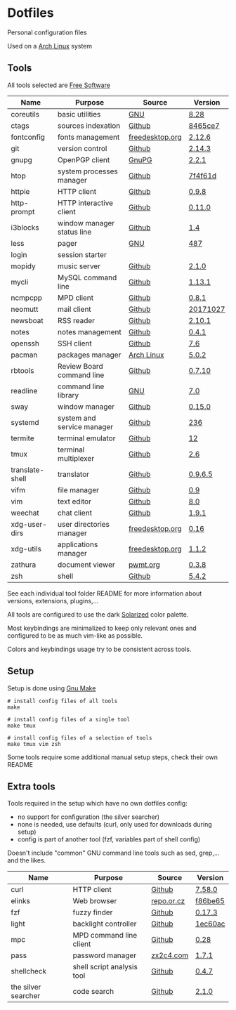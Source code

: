 # Dotfiles

Personal configuration files

Used on a [Arch Linux](https://www.archlinux.org/) system

## Tools

All tools selected are [Free Software](https://www.gnu.org/philosophy/free-sw.en.html)

| Name                   | Purpose                              | Source                                                                 | Version                                                                                                                |
|------------------------|--------------------------------------|------------------------------------------------------------------------|------------------------------------------------------------------------------------------------------------------------|
| coreutils              | basic utilities                      | [GNU](http://git.savannah.gnu.org/cgit/coreutils.git/)                 | [8.28](http://git.savannah.gnu.org/cgit/coreutils.git/tag/?h=v8.28)                                                    |
| ctags                  | sources indexation                   | [Github](https://github.com/universal-ctags/ctags)                     | [8465ce7](https://github.com/universal-ctags/ctags/commit/8465ce771ca71329c1d12494f154b21b2cad8fec)                    |
| fontconfig             | fonts management                     | [freedesktop.org](https://cgit.freedesktop.org/fontconfig/)            | [2.12.6](https://cgit.freedesktop.org/fontconfig/tag/?h=2.12.6)                                                        |
| git                    | version control                      | [Github](https://github.com/git/git)                                   | [2.14.3](https://github.com/git/git/releases/tag/v2.14.3)                                                              |
| gnupg                  | OpenPGP client                       | [GnuPG](https://git.gnupg.org/cgi-bin/gitweb.cgi?p=gnupg.git)          | [2.2.1](https://git.gnupg.org/cgi-bin/gitweb.cgi?p=gnupg.git;a=commit;h=355ca9e9498740fb6294eec451507b4891ae01ec)      |
| htop                   | system processes manager             | [Github](https://github.com/KoffeinFlummi/htop-vim)                    | [7f4f61d](https://github.com/KoffeinFlummi/htop-vim/commit/7f4f61db97fa3377f3f3be2263a4ebfe626c0017)                   |
| httpie                 | HTTP client                          | [Github](https://github.com/jakubroztocil/httpie)                      | [0.9.8](https://github.com/jakubroztocil/httpie/releases/tag/0.9.8)                                                    |
| http-prompt            | HTTP interactive client              | [Github](https://github.com/eliangcs/http-prompt)                      | [0.11.0](https://github.com/eliangcs/http-prompt/releases/tag/v0.11.0)                                                 |
| i3blocks               | window manager status line           | [Github](https://github.com/vivien/i3blocks)                           | [1.4](https://github.com/vivien/i3blocks/releases/tag/1.4)                                                             |
| less                   | pager                                | [GNU](http://ftp.gnu.org/gnu/less/)                                    | [487](http://ftp.gnu.org/gnu/less/less-487.tar.gz)                                                                     |
| login                  | session starter                      |                                                                        |                                                                                                                        |
| mopidy                 | music server                         | [Github](https://github.com/mopidy/mopidy)                             | [2.1.0](https://github.com/mopidy/mopidy/releases/tag/v2.1.0)                                                          |
| mycli                  | MySQL command line                   | [Github](https://github.com/dbcli/mycli)                               | [1.13.1](https://github.com/dbcli/mycli/releases/tag/v1.13.1)                                                          |
| ncmpcpp                | MPD client                           | [Github](https://github.com/arybczak/ncmpcpp)                          | [0.8.1](https://github.com/arybczak/ncmpcpp/releases/tag/0.8.1)                                                        |
| neomutt                | mail client                          | [Github](https://github.com/neomutt/neomutt)                           | [20171027](https://github.com/neomutt/neomutt/releases/tag/neomutt-20171027)                                           |
| newsboat               | RSS reader                           | [Github](https://github.com/newsboat/newsboat)                         | [2.10.1](https://github.com/newsboat/newsboat/releases/tag/r2.10.1)                                                    |
| notes                  | notes management                     | [Github](https://github.com/pimterry/notes)                            | [0.4.1](https://github.com/pimterry/notes/releases/tag/v0.4.1)                                                         |
| openssh                | SSH client                           | [Github](https://github.com/openssh/openssh-portable)                  | [7.6](https://github.com/openssh/openssh-portable/releases/tag/V_7_6_P1)                                               |
| pacman                 | packages manager                     | [Arch Linux](https://git.archlinux.org/pacman.git)                     | [5.0.2](https://git.archlinux.org/pacman.git/tag/?h=v5.0.2)                                                            |
| rbtools                | Review Board command line            | [Github](https://github.com/reviewboard/rbtools)                       | [0.7.10](https://github.com/reviewboard/rbtools/releases/tag/release-0.7.10)                                           |
| readline               | command line library                 | [GNU](http://git.savannah.gnu.org/cgit/readline.git/)                  | [7.0](http://git.savannah.gnu.org/cgit/readline.git/tag/?h=readline-7.0)                                               |
| sway                   | window manager                       | [Github](https://github.com/swaywm/sway)                               | [0.15.0](https://github.com/swaywm/sway/releases/tag/0.15.0)                                                           |
| systemd                | system and service manager           | [Github](https://github.com/systemd/systemd)                           | [236](https://github.com/systemd/systemd/releases/tag/v236)                                                            |
| termite                | terminal emulator                    | [Github](https://github.com/thestinger/termite)                        | [12](https://github.com/thestinger/termite/releases/tag/v12)                                                           |
| tmux                   | terminal multiplexer                 | [Github](https://github.com/tmux/tmux)                                 | [2.6](https://github.com/tmux/tmux/releases/tag/2.6)                                                                   |
| translate-shell        | translator                           | [Github](https://github.com/soimort/translate-shell)                   | [0.9.6.5](https://github.com/soimort/translate-shell/releases/tag/v0.9.6.5)                                            |
| vifm                   | file manager                         | [Github](https://github.com/vifm/vifm)                                 | [0.9](https://github.com/vifm/vifm/releases/tag/v0.9)                                                                  |
| vim                    | text editor                          | [Github](https://github.com/vim/vim)                                   | [8.0](https://github.com/vim/vim/releases/tag/v8.0.0000)                                                               |
| weechat                | chat client                          | [Github](https://github.com/weechat/weechat)                           | [1.9.1](https://github.com/weechat/weechat/releases/tag/v1.9.1)                                                        |
| xdg-user-dirs          | user directories manager             | [freedesktop.org](https://cgit.freedesktop.org/xdg/xdg-user-dirs/)     | [0.16](https://cgit.freedesktop.org/xdg/xdg-user-dirs/tag/?id=0.16)                                                    |
| xdg-utils              | applications manager                 | [freedesktop.org](https://cgit.freedesktop.org/xdg/xdg-utils/)         | [1.1.2](https://cgit.freedesktop.org/xdg/xdg-utils/tag/?id=v1.1.2)                                                     |
| zathura                | document viewer                      | [pwmt.org](https://git.pwmt.org/pwmt/zathura)                          | [0.3.8](https://git.pwmt.org/pwmt/zathura/tags/0.3.8)                                                                  |
| zsh                    | shell                                | [Github](https://github.com/zsh-users/zsh)                             | [5.4.2](https://github.com/zsh-users/zsh/releases/tag/zsh-5.4.2)                                                       |

See each individual tool folder README for more information
about versions, extensions, plugins,...

All tools are configured to use the dark
[Solarized](http://ethanschoonover.com/solarized) color palette.

Most keybindings are minimalized to keep only relevant ones
and configured to be as much vim-like as possible.

Colors and keybindings usage try to be consistent across tools.


## Setup

Setup is done using [Gnu Make](https://www.gnu.org/software/make/)

```shell
# install config files of all tools
make

# install config files of a single tool
make tmux

# install config files of a selection of tools
make tmux vim zsh
```

Some tools require some additional manual setup steps, check their own README


## Extra tools

Tools required in the setup which have no own dotfiles config:
- no support for configuration (the silver searcher)
- none is needed, use defaults (curl, only used for downloads during setup)
- config is part of another tool (fzf, variables part of shell config)

Doesn't include "common" GNU command line tools
such as sed, grep,... and the likes.

| Name                   | Purpose                              | Source                                                                 | Version                                                                                                                |
|------------------------|--------------------------------------|------------------------------------------------------------------------|------------------------------------------------------------------------------------------------------------------------|
| curl                   | HTTP client                          | [Github](https://github.com/curl/curl)                                 | [7.58.0](https://github.com/curl/curl/releases/tag/curl-7_58_0)                                                        |
| elinks                 | Web browser                          | [repo.or.cz](http://repo.or.cz/elinks.git)                             | [f86be65](http://repo.or.cz/elinks.git/commit/f86be659718c0cd0a67f88b42f07044c23d0d028)                                |
| fzf                    | fuzzy finder                         | [Github](https://github.com/junegunn/fzf)                              | [0.17.3](https://github.com/junegunn/fzf/releases/tag/0.17.3)                                                          |
| light                  | backlight controller                 | [Github](https://github.com/haikarainen/light)                         | [1ec60ac](https://github.com/haikarainen/light/commit/1ec60ac183cf1b04ff46897ad095ce7704225d80)                        |
| mpc                    | MPD command line client              | [Github](https://github.com/MusicPlayerDaemon)                         | [0.28](https://github.com/MusicPlayerDaemon/mpc/releases/tag/v0.28)                                                    |
| pass                   | password manager                     | [zx2c4.com](https://git.zx2c4.com/password-store/tree/)                | [1.7.1](https://git.zx2c4.com/password-store/tag/?h=1.7.1)                                                             |
| shellcheck             | shell script analysis tool           | [Github](https://github.com/koalaman/shellcheck)                       | [0.4.7](https://github.com/koalaman/shellcheck/releases/tag/v0.4.7)                                                    |
| the silver searcher    | code search                          | [Github](https://github.com/ggreer/the_silver_searcher)                | [2.1.0](https://github.com/ggreer/the_silver_searcher/releases/tag/2.1.0)                                              |
